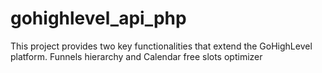 # gohighlevel_api_php
This project provides two key functionalities that extend the GoHighLevel platform. Funnels hierarchy and Calendar free slots optimizer
